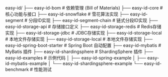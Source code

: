 easy-id/
├── easy-id-bom                  # 依赖管理 (Bill of Materials)
├── easy-id-core                 # 核心功能与接口
├── easy-id-snowflake            # 雪花算法实现
├── easy-id-segment              # 分段ID实现
├── easy-id-segment-chain        # 链式分段ID实现
├── easy-id-storage-api          # 存储接口定义
├── easy-id-storage-redis        # Redis存储实现
├── easy-id-storage-jdbc         # JDBC存储实现
├── easy-id-storage-local        # 本地文件存储实现
├── easy-id-storage-local        # 本地文件存储实现
├── easy-id-spring-boot-starter  # Spring Boot 自动配置
├── easy-id-mybatis              # MyBatis 插件
├── easy-id-shardingsphere       # ShardingSphere 插件
├── easy-id-examples             # 示例代码
│   ├── easy-id-spring-example
│   ├── easy-id-mybatis-example
│   └── easy-id-shardingsphere-example
└── easy-id-benchmark            # 性能测试